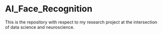 # AI_Face_Recognition
This is the repository with respect to my research project at the intersection of data science and neuroscience.

